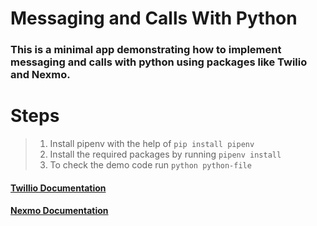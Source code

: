 # Messaging and Calls With Python


### This is a minimal app demonstrating how to implement messaging and calls with python using packages like Twilio and Nexmo.


# Steps

> 1. Install pipenv with the help of `pip install pipenv`
> 2. Install the required packages by running `pipenv install`
> 3. To check the demo code run `python python-file`

#### [Twillio Documentation](https://www.twilio.com/docs)
#### [Nexmo Documentation](https://developer.nexmo.com/)

